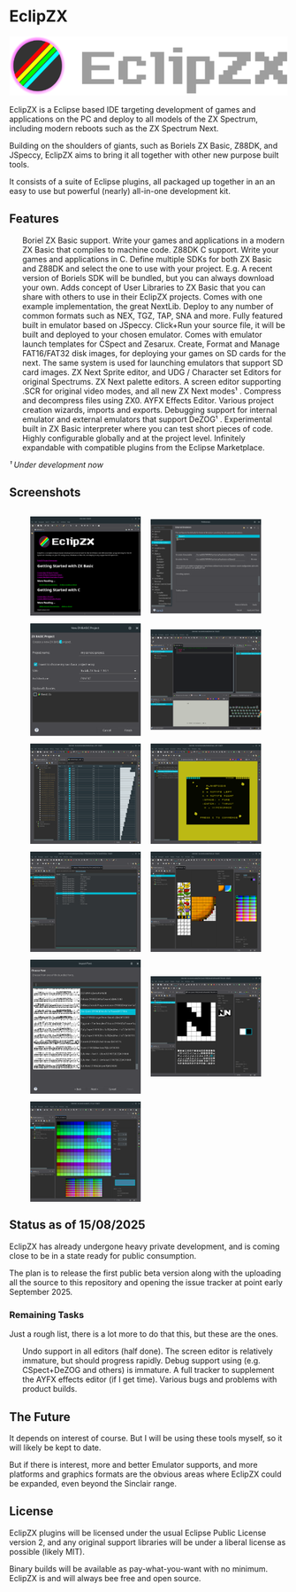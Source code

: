 # EclipZX

![EclipZX](src/web/title.png)

EclipZX is a Eclipse based IDE targeting development of games and applications on the PC and deploy to all models of the ZX Spectrum, including modern reboots such as the ZX Spectrum Next.

Building on the shoulders of giants, such as Boriels ZX Basic, Z88DK, and JSpeccy, EclipZX aims to bring it all together with other new purpose built tools.

It consists of a suite of Eclipse plugins, all packaged up together in an an easy to use but powerful (nearly) all-in-one development kit.


## Features

 * Boriel ZX Basic support. Write your games and applications in a modern ZX Basic that compiles to machine code.
 * Z88DK C support. Write your games and applications in C.
 * Define multiple SDKs for both ZX Basic and Z88DK and select the one to use with your project. E.g. A recent version of Boriels SDK will be bundled, but you can always download your own.
 * Adds concept of User Libraries to ZX Basic that you can share with others to use in their EclipZX projects. Comes with one example implementation, the great NextLib.
 * Deploy to any number of common formats such as NEX, TGZ, TAP, SNA and more.
 * Fully featured built in emulator based on JSpeccy.
 * Click+Run your source file, it will be built and deployed to your chosen emulator.
 * Comes with emulator launch templates for CSpect and Zesarux. 
 * Create, Format and Manage FAT16/FAT32 disk images, for deploying your games on SD 
   cards for the next. The same system is used for launching emulators that support SD card images.
 * ZX Next Sprite editor, and UDG / Character set Editors for original Spectrums.
 * ZX Next palette editors.
 * A screen editor supporting .SCR for original video modes, and all new ZX Next modes¹ .
 * Compress and decompress files using ZX0. 
 * AYFX Effects Editor.
 * Various project creation wizards, imports and exports.
 * Debugging support for internal emulator and external emulators that support DeZOG¹ .
 * Experimental built in ZX Basic interpreter where you can test short pieces of code.
 * Highly configurable globally and at the project level.
 * Infinitely expandable with compatible plugins from the Eclipse Marketplace.
 
*¹ Under development now*

## Screenshots
<style>
ul{
  list-style: none;
}
li {
  display: inline;
}
li img {
    vertical-align: middle; 
    padding-left: 1em; 
    padding-top: 1em;
}
</style>
<ul>
<li><img title="The Welcome Page helps you get started and shows setup tasks" src="src/web/screenshot-welcome.png" width="200"/></li>
<li><img title="Everything is highly configurable" src="src/web/screenshot-prefs.png" width="200"/></li>
<li><img title="Wizards help you do do stuff" src="src/web/screenshot-new-basic-project.png" width="200"/></li>
<li><img title="Hello Universe" src="src/web/screenshot-first-program.png" width="200"/></li>
<li><img title="An AYFX editor for your sound effects" src="src/web/screenshot-ayfx.png" width="200"/></li> 
<li><img title="JSpeccy runs your stuff" src="src/web/screenshot-emulator.png" width="200"/></li>
<li><img title="Tape browser for tape file formats" src="src/web/screenshot-tape-browser.png" width="200"/></li>
<li><img title="Sprite Editor (mostly complete!)" src="src/web/screenshot-sprites.png" width="200"/></li>
<li><img title="UDG Font Import" src="src/web/screenshot-font-import.png" width="200"/></li>
<li><img title="UDG Editor" src="src/web/screenshot-udgs.png" width="200"/></li>
<li><img title="ZX Next Palette Editor" src="src/web/screenshot-palette.png" width="200"/></li>
</ul>


## Status as of 15/08/2025

EclipZX has already undergone heavy private development, and is coming close to be in a state
ready for public consumption. 

The plan is to release the first public beta version along with the uploading all the source 
to this repository and opening the issue tracker at point early September 2025.

### Remaining Tasks

Just a rough list, there is a lot more to do that this, but these are the ones.

 * Undo support in all editors (half done).
 * The screen editor is relatively immature, but should progress rapidly.
 * Debug support using (e.g. CSpect+DeZOG and others) is immature.
 * A full tracker to supplement the AYFX effects editor (if I get time).
 * Various bugs and problems with product builds.
 
## The Future

It depends on interest of course. But I will be using these tools myself, so it will likely be kept to date. 

But if there is interest, more and better Emulator supports, and more platforms and graphics formats are the obvious areas where EclipZX could be expanded, even beyond the Sinclair range.


## License

EclipZX plugins will be licensed under the usual Eclipse Public License version 2, and any original support libraries will be under a liberal license as possible (likely MIT). 

Binary builds will be available as pay-what-you-want with no minimum. EclipZX is and will always bee free and open source.
